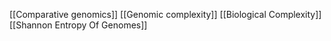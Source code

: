 [[Comparative genomics]]
[[Genomic complexity]]
[[Biological Complexity]]
[[Shannon Entropy Of Genomes]]
